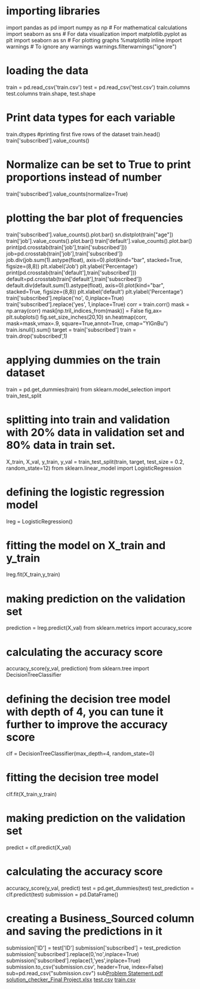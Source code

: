 # importing libraries
import pandas as pd
import numpy as np                     # For mathematical calculations
import seaborn as sns                  # For data visualization
import matplotlib.pyplot as plt 
import seaborn as sn                   # For plotting graphs
%matplotlib inline
import warnings                        # To ignore any warnings
warnings.filterwarnings("ignore")
# loading the data
train = pd.read_csv('train.csv')
test = pd.read_csv('test.csv')
train.columns
test.columns
train.shape, test.shape
# Print data types for each variable
train.dtypes
#printing first five rows of the dataset
train.head()
train['subscribed'].value_counts()
# Normalize can be set to True to print proportions instead of number 
train['subscribed'].value_counts(normalize=True)
# plotting the bar plot of frequencies
train['subscribed'].value_counts().plot.bar()
sn.distplot(train["age"])
train['job'].value_counts().plot.bar()
train['default'].value_counts().plot.bar()
print(pd.crosstab(train['job'],train['subscribed']))
job=pd.crosstab(train['job'],train['subscribed'])
job.div(job.sum(1).astype(float), axis=0).plot(kind="bar", stacked=True, figsize=(8,8))
plt.xlabel('Job')
plt.ylabel('Percentage')
print(pd.crosstab(train['default'],train['subscribed']))
default=pd.crosstab(train['default'],train['subscribed'])
default.div(default.sum(1).astype(float), axis=0).plot(kind="bar", stacked=True, figsize=(8,8))
plt.xlabel('default')
plt.ylabel('Percentage')
train['subscribed'].replace('no', 0,inplace=True)
train['subscribed'].replace('yes', 1,inplace=True)
corr = train.corr()
mask = np.array(corr)
mask[np.tril_indices_from(mask)] = False
fig,ax= plt.subplots()
fig.set_size_inches(20,10)
sn.heatmap(corr, mask=mask,vmax=.9, square=True,annot=True, cmap="YlGnBu")
train.isnull().sum()
target = train['subscribed']
train = train.drop('subscribed',1)
# applying dummies on the train dataset
train = pd.get_dummies(train)
from sklearn.model_selection import train_test_split
# splitting into train and validation with 20% data in validation set and 80% data in train set.
X_train, X_val, y_train, y_val = train_test_split(train, target, test_size = 0.2, random_state=12)
from sklearn.linear_model import LogisticRegression
# defining the logistic regression model
lreg = LogisticRegression()
# fitting the model on  X_train and y_train
lreg.fit(X_train,y_train)
# making prediction on the validation set
prediction = lreg.predict(X_val)
from sklearn.metrics import accuracy_score
# calculating the accuracy score
accuracy_score(y_val, prediction)
from sklearn.tree import DecisionTreeClassifier
# defining the decision tree model with depth of 4, you can tune it further to improve the accuracy score
clf = DecisionTreeClassifier(max_depth=4, random_state=0)
# fitting the decision tree model
clf.fit(X_train,y_train)
# making prediction on the validation set
predict = clf.predict(X_val)
# calculating the accuracy score
accuracy_score(y_val, predict)
test = pd.get_dummies(test)
test_prediction = clf.predict(test)
submission = pd.DataFrame()
# creating a Business_Sourced column and saving the predictions in it
submission['ID'] = test['ID']
submission['subscribed'] = test_prediction
submission['subscribed'].replace(0,'no',inplace=True)
submission['subscribed'].replace(1,'yes',inplace=True)
submission.to_csv('submission.csv', header=True, index=False)
sub=pd.read_csv("submission.csv")
sub[Problem Statement.pdf](https://github.com/AnkitSahoo15/Data_Science_Final_Prject-Internshala-Ankit-Sahoo/files/9124011/Problem.Statement.pdf)
[solution_checker_Final Project.xlsx](https://github.com/AnkitSahoo15/Data_Science_Final_Prject-Internshala-Ankit-Sahoo/files/9124012/solution_checker_Final.Project.xlsx)
[test.csv](https://github.com/AnkitSahoo15/Data_Science_Final_Prject-Internshala-Ankit-Sahoo/files/9124013/test.csv)
[train.csv](https://github.com/AnkitSahoo15/Data_Science_Final_Prject-Internshala-Ankit-Sahoo/files/9124014/train.csv)

